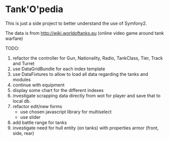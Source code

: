 Tank'O'pedia
========================

This is just a side project to better understand the use of Symfony2.

The data is from http://wiki.worldoftanks.eu (online video game around tank warfare)

TODO:

1. refactor the controller for Gun, Nationality, Radio, TankClass, Tier, Track and Turret
2. use DataGridBundle for each index template
3. use DataFixtures to allow to load all data regarding the tanks and modules
4. continue with equipment
5. display some chart for the different indexes
6. investigate scrapping data directly from wot for player and save that to local db.
7. refactor edit/new forms
     - use chosen javascript library for multiselect
     - use slider
8.  add battle range for tanks
9.  investigate need for hull entity (on tanks) with properties armor (front, side, rear)

